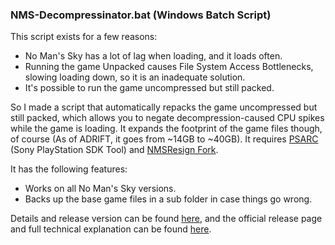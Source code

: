### NMS-Decompressinator.bat (Windows Batch Script)
This script exists for a few reasons:
 - No Man's Sky has a lot of lag when loading, and it loads often.
 - Running the game Unpacked causes File System Access Bottlenecks, slowing loading down, so it is an inadequate solution.
 - It's possible to run the game uncompressed but still packed.

So I made a script that automatically repacks the game uncompressed but still packed, which allows you to negate decompression-caused CPU spikes while the game is loading. It expands the footprint of the game files though, of course (As of ADRIFT, it goes from ~14GB to ~40GB). It requires [PSARC](https://www.psdevwiki.com/ps3/PlayStation_archive_(PSARC)#PSARC) (Sony PlayStation SDK Tool) and [NMSResign Fork](https://github.com/cheatfreak47/NMSResign).

It has the following features:
 - Works on all No Man's Sky versions.
 - Backs up the base game files in a sub folder in case things go wrong.
 
Details and release version can be found [here](https://github.com/cheatfreak47/NMSDecompressinator/releases/latest), and the official release page and full technical explanation can be found [here](https://nomansskyretro.com/wiki/Decompressinator).